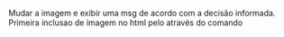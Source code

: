 

Mudar a imagem e exibir uma msg de acordo com a decisão informada.
Primeira inclusao de imagem no html pelo através do comando 
